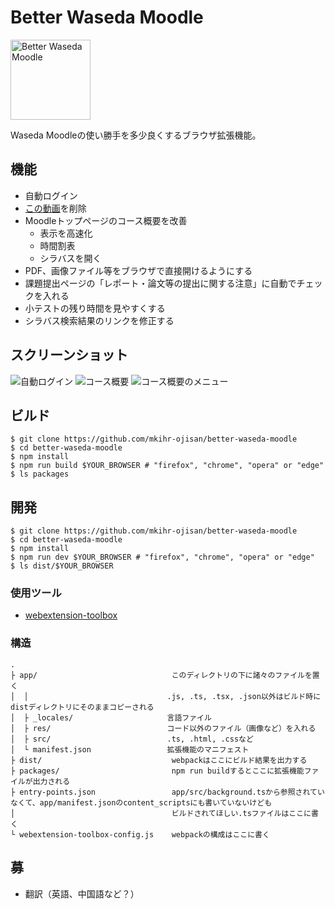 # Better Waseda Moodle

<img src="https://raw.githubusercontent.com/mkihr-ojisan/better-waseda-moodle/develop/app/res/images/icon-256.png" alt="Better Waseda Moodle" width="128">

Waseda Moodleの使い勝手を多少良くするブラウザ拡張機能。

## 機能
- 自動ログイン
- [この動画](https://wcms.waseda.jp/settings/viewer/uniplayer/intro.mp4?)を削除
- Moodleトップページのコース概要を改善
    - 表示を高速化
    - 時間割表
    - シラバスを開く
- PDF、画像ファイル等をブラウザで直接開けるようにする
- 課題提出ページの「レポート・論文等の提出に関する注意」に自動でチェックを入れる
- 小テストの残り時間を見やすくする
- シラバス検索結果のリンクを修正する

## スクリーンショット
![自動ログイン](https://raw.githubusercontent.com/mkihr-ojisan/better-waseda-moodle/develop/readme-images/auto-login.png)
![コース概要](https://raw.githubusercontent.com/mkihr-ojisan/better-waseda-moodle/develop/readme-images/course-overview.png)
![コース概要のメニュー](https://raw.githubusercontent.com/mkihr-ojisan/better-waseda-moodle/develop/readme-images/course-overview-menu.png)

## ビルド
```console
$ git clone https://github.com/mkihr-ojisan/better-waseda-moodle
$ cd better-waseda-moodle
$ npm install
$ npm run build $YOUR_BROWSER # "firefox", "chrome", "opera" or "edge" 
$ ls packages
```

## 開発

```console
$ git clone https://github.com/mkihr-ojisan/better-waseda-moodle
$ cd better-waseda-moodle
$ npm install
$ npm run dev $YOUR_BROWSER # "firefox", "chrome", "opera" or "edge" 
$ ls dist/$YOUR_BROWSER
```

### 使用ツール
- [webextension-toolbox](https://github.com/webextension-toolbox/webextension-toolbox)

### 構造
```
.
├ app/                              このディレクトリの下に諸々のファイルを置く
│  │                               .js, .ts, .tsx, .json以外はビルド時にdistディレクトリにそのままコピーされる
│  ├ _locales/                     言語ファイル
│  ├ res/                          コード以外のファイル（画像など）を入れる
│  ├ src/                          .ts, .html, .cssなど
│  └ manifest.json                 拡張機能のマニフェスト
├ dist/                             webpackはここにビルド結果を出力する
├ packages/                         npm run buildするとここに拡張機能ファイルが出力される
├ entry-points.json                 app/src/background.tsから参照されていなくて、app/manifest.jsonのcontent_scriptsにも書いていないけども
│                                   ビルドされてほしい.tsファイルはここに書く
└ webextension-toolbox-config.js    webpackの構成はここに書く
```

## 募
- 翻訳（英語、中国語など？）
